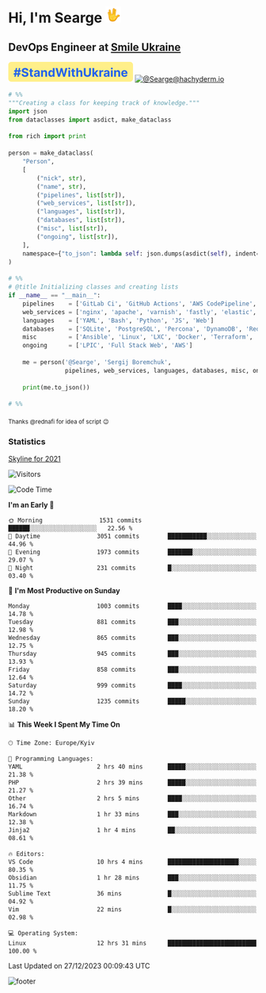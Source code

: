 # Hi, I'm Searge <img src="images/vulcan.webp" style="display: inline-block; margin: 0; height: 2rem" alt="Vulcan salute" />

## DevOps Engineer at [Smile Ukraine](https://smile-ukraine.com/en)

[![Stand With Ukraine](https://raw.githubusercontent.com/vshymanskyy/StandWithUkraine/main/badges/StandWithUkraine.svg)](https://stand-with-ukraine.pp.ua)
<a rel="me" href="https://hachyderm.io/@Searge">![@Searge@hachyderm.io](https://img.shields.io/badge/-@Searge-%232B90D9?logo=mastodon&logoColor=white)</a>

```python
# %%
"""Creating a class for keeping track of knowledge."""
import json
from dataclasses import asdict, make_dataclass

from rich import print

person = make_dataclass(
    "Person",
    [
        ("nick", str),
        ("name", str),
        ("pipelines", list[str]),
        ("web_services", list[str]),
        ("languages", list[str]),
        ("databases", list[str]),
        ("misc", list[str]),
        ("ongoing", list[str]),
    ],
    namespace={"to_json": lambda self: json.dumps(asdict(self), indent=4)},
)

# %%
# @title Initializing classes and creating lists
if __name__ == "__main__":
    pipelines    = ['GitLab Ci', 'GitHub Actions', 'AWS CodePipeline', 'Jenkins']
    web_services = ['nginx', 'apache', 'varnish', 'fastly', 'elastic', 'solr']
    languages    = ['YAML', 'Bash', 'Python', 'JS', 'Web']
    databases    = ['SQLite', 'PostgreSQL', 'Percona', 'DynamoDB', 'Redis']
    misc         = ['Ansible', 'Linux', 'LXC', 'Docker', 'Terraform', 'AWS']
    ongoing      = ['LPIC', 'Full Stack Web', 'AWS']

    me = person('@Searge', 'Sergij Boremchuk',
                pipelines, web_services, languages, databases, misc, ongoing)

    print(me.to_json())

# %%

```

<sub>Thanks @rednafi for idea of script :wink:</sub>

### Statistics

[Skyline for 2021](https://skyline.github.com/Searge/2021)

![Visitors](https://komarev.com/ghpvc/?username=searge&label=Profile%20views&color=0e75b6&style=flat) 
<!--START_SECTION:waka-->
![Code Time](http://img.shields.io/badge/Code%20Time-2%2C376%20hrs%2026%20mins-blue)

**I'm an Early 🐤** 

```text
🌞 Morning                1531 commits        ██████░░░░░░░░░░░░░░░░░░░   22.56 % 
🌆 Daytime                3051 commits        ███████████░░░░░░░░░░░░░░   44.96 % 
🌃 Evening                1973 commits        ███████░░░░░░░░░░░░░░░░░░   29.07 % 
🌙 Night                  231 commits         █░░░░░░░░░░░░░░░░░░░░░░░░   03.40 % 
```
📅 **I'm Most Productive on Sunday** 

```text
Monday                   1003 commits        ████░░░░░░░░░░░░░░░░░░░░░   14.78 % 
Tuesday                  881 commits         ███░░░░░░░░░░░░░░░░░░░░░░   12.98 % 
Wednesday                865 commits         ███░░░░░░░░░░░░░░░░░░░░░░   12.75 % 
Thursday                 945 commits         ███░░░░░░░░░░░░░░░░░░░░░░   13.93 % 
Friday                   858 commits         ███░░░░░░░░░░░░░░░░░░░░░░   12.64 % 
Saturday                 999 commits         ████░░░░░░░░░░░░░░░░░░░░░   14.72 % 
Sunday                   1235 commits        █████░░░░░░░░░░░░░░░░░░░░   18.20 % 
```


📊 **This Week I Spent My Time On** 

```text
🕑︎ Time Zone: Europe/Kyiv

💬 Programming Languages: 
YAML                     2 hrs 40 mins       █████░░░░░░░░░░░░░░░░░░░░   21.38 % 
PHP                      2 hrs 39 mins       █████░░░░░░░░░░░░░░░░░░░░   21.27 % 
Other                    2 hrs 5 mins        ████░░░░░░░░░░░░░░░░░░░░░   16.74 % 
Markdown                 1 hr 33 mins        ███░░░░░░░░░░░░░░░░░░░░░░   12.38 % 
Jinja2                   1 hr 4 mins         ██░░░░░░░░░░░░░░░░░░░░░░░   08.61 % 

🔥 Editors: 
VS Code                  10 hrs 4 mins       ████████████████████░░░░░   80.35 % 
Obsidian                 1 hr 28 mins        ███░░░░░░░░░░░░░░░░░░░░░░   11.75 % 
Sublime Text             36 mins             █░░░░░░░░░░░░░░░░░░░░░░░░   04.92 % 
Vim                      22 mins             █░░░░░░░░░░░░░░░░░░░░░░░░   02.98 % 

💻 Operating System: 
Linux                    12 hrs 31 mins      █████████████████████████   100.00 % 
```


 Last Updated on 27/12/2023 00:09:43 UTC
<!--END_SECTION:waka-->

![footer](https://capsule-render.vercel.app/api?type=waving&color=gradient&customColorList=14,21&height=82&section=footer)
